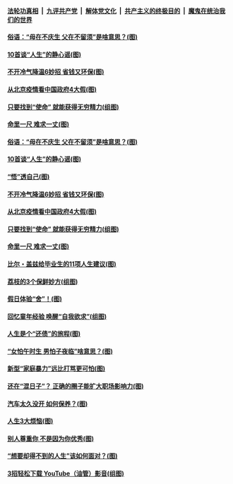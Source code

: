 

####  [法轮功真相](../../../../basic/blob/master/README.md?t=06231802) &nbsp;|&nbsp; [九评共产党](../../../../9ping.md/blob/master/README.md?t=06231802) &nbsp;|&nbsp; [解体党文化](../../../../jtdwh.md/blob/master/README.md?t=06231802)  &nbsp;|&nbsp; [共产主义的终极目的](../../../../gczydzjmd.md/blob/master/README.md?t=06231802) &nbsp;|&nbsp; [魔鬼在统治我们的世界](../../../../mgztzwmdsj.md/blob/master/README.md?t=06231802) 

#### [俗语：“母在不庆生 父在不留须”是啥意思？(图)](../pages/p8/937234.md?t=06231802) 

#### [10首谈“人生”的静心谣(图)](../pages/p8/936965.md?t=06231802) 

#### [不开冷气降温6妙招 省钱又环保(图)](../pages/p8/937329.md?t=06231802) 

#### [从北京疫情看中国政府4大假(图)](../pages/p8/937196.md?t=06231802) 

#### [只要找到“使命” 就能获得无穷精力(组图)](../pages/p8/937159.md?t=06231802) 

#### [命里一尺 难求一丈(图)](../pages/p8/936782.md?t=06231802) 

#### [俗语：“母在不庆生 父在不留须”是啥意思？(图)](../pages/p8/937234.md?t=06231802) 

#### [10首谈“人生”的静心谣(图)](../pages/p8/936965.md?t=06231802) 

#### [“悟”透自己(图)](../pages/p8/936972.md?t=06231802) 

#### [不开冷气降温6妙招 省钱又环保(图)](../pages/p8/937329.md?t=06231802) 

#### [从北京疫情看中国政府4大假(图)](../pages/p8/937196.md?t=06231802) 

#### [只要找到“使命” 就能获得无穷精力(组图)](../pages/p8/937159.md?t=06231802) 

#### [命里一尺 难求一丈(图)](../pages/p8/936782.md?t=06231802) 

#### [比尔・盖兹给毕业生的11项人生建议(图)](../pages/p8/936231.md?t=06231802) 

#### [荔枝的3个保鲜妙方(组图)](../pages/p8/936950.md?t=06231802) 

#### [假日体验“舍”！(图)](../pages/p8/937183.md?t=06231802) 

#### [回忆童年经验 唤醒“自我欲求”(组图)](../pages/p8/937082.md?t=06231802) 

#### [人生是个“还债”的旅程(图)](../pages/p8/936768.md?t=06231802) 

#### [“女怕午时生 男怕子夜临”啥意思？(图)](../pages/p8/937081.md?t=06231802) 

#### [新型“家庭暴力”远比打骂更可怕(图)](../pages/p8/936230.md?t=06231802) 

#### [还在“混日子”？ 正确的圈子能扩大职场影响力(图)](../pages/p8/937049.md?t=06231802) 

#### [汽车太久没开 如何保养？(图)](../pages/p8/937035.md?t=06231802) 

#### [人生3大烦恼(图)](../pages/p8/936959.md?t=06231802) 

#### [别人尊重你 不是因为你优秀(图)](../pages/p8/936253.md?t=06231802) 

#### [“想要却得不到的人生”该如何面对？(图)](../pages/p8/936933.md?t=06231802) 

#### [3招轻松下载 YouTube（油管）影音(组图)](../pages/p8/936922.md?t=06231802) 

